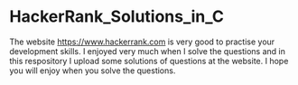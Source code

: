 # HackerRank_Solutions_in_C
The website https://www.hackerrank.com is very good to practise your development skills. I enjoyed very much when I solve the questions and in this respository I upload some solutions of questions at the website. 
I hope you will enjoy when you solve the questions.


